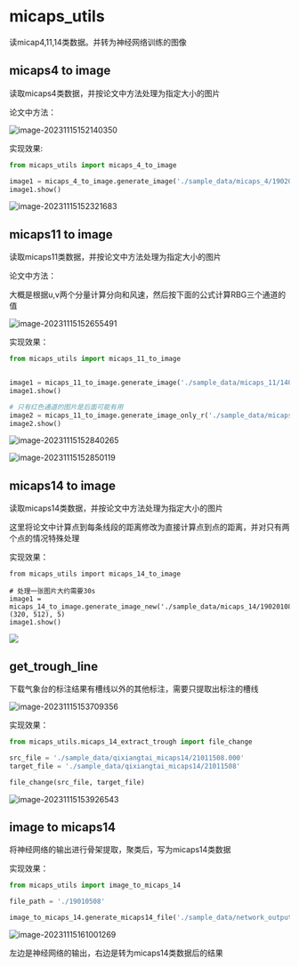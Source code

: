 # micaps_utils
读micap4,11,14类数据。并转为神经网络训练的图像

## micaps4 to image

读取micaps4类数据，并按论文中方法处理为指定大小的图片

论文中方法：

![image-20231115152140350](https://edu-cubeonline.oss-cn-chengdu.aliyuncs.com/image-20231115152140350.png)

实现效果:

```python
from micaps_utils import micaps_4_to_image

image1 = micaps_4_to_image.generate_image('./sample_data/micaps_4/19020108.000', (512, 320))
image1.show()
```

![image-20231115152321683](https://edu-cubeonline.oss-cn-chengdu.aliyuncs.com/image-20231115152321683.png)

## micaps11 to image

读取micaps11类数据，并按论文中方法处理为指定大小的图片

论文中方法：

大概是根据u,v两个分量计算分向和风速，然后按下面的公式计算RBG三个通道的值

![image-20231115152655491](https://edu-cubeonline.oss-cn-chengdu.aliyuncs.com/image-20231115152655491.png)

实现效果：

```python
from micaps_utils import micaps_11_to_image


image1 = micaps_11_to_image.generate_image('./sample_data/micaps_11/14050220.000', (512, 320))
image1.show()

# 只有红色通道的图片是后面可能有用
image2 = micaps_11_to_image.generate_image_only_r('./sample_data/micaps_11/14050220.000', (512, 320))
image2.show()
```

![image-20231115152840265](https://edu-cubeonline.oss-cn-chengdu.aliyuncs.com/image-20231115152840265.png)

![image-20231115152850119](https://edu-cubeonline.oss-cn-chengdu.aliyuncs.com/image-20231115152850119.png)

## micaps14 to image

读取micaps14类数据，并按论文中方法处理为指定大小的图片

这里将论文中计算点到每条线段的距离修改为直接计算点到点的距离，并对只有两个点的情况特殊处理

实现效果：

```
from micaps_utils import micaps_14_to_image

# 处理一张图片大约需要30s
image1 = micaps_14_to_image.generate_image_new('./sample_data/micaps_14/19020108', (320, 512), 5)
image1.show()
```

![](https://edu-cubeonline.oss-cn-chengdu.aliyuncs.com/image-20231115153313610.png)

## get_trough_line

下载气象台的标注结果有槽线以外的其他标注，需要只提取出标注的槽线

![image-20231115153709356](https://edu-cubeonline.oss-cn-chengdu.aliyuncs.com/image-20231115153709356.png)

实现效果：

```python
from micaps_utils.micaps_14_extract_trough import file_change

src_file = './sample_data/qixiangtai_micaps14/21011508.000'
target_file = './sample_data/qixiangtai_micaps14/21011508'

file_change(src_file, target_file)
```

![image-20231115153926543](https://edu-cubeonline.oss-cn-chengdu.aliyuncs.com/image-20231115153926543.png)

## image to micaps14

将神经网络的输出进行骨架提取，聚类后，写为micaps14类数据

实现效果：

```python
from micaps_utils import image_to_micaps_14

file_path = './19010508'

image_to_micaps_14.generate_micaps14_file('./sample_data/network_output/19010508.png', file_path=file_path)
```

![image-20231115161001269](https://edu-cubeonline.oss-cn-chengdu.aliyuncs.com/image-20231115161001269.png)

左边是神经网络的输出，右边是转为micaps14类数据后的结果

